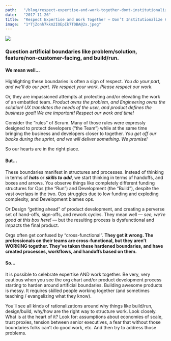 ```yaml
---
path:	"/blog/respect-expertise-and-work-together-dont-institutionalize-handoffs"
date:	"2017-11-26"
title:	"Respect Expertise and Work Together — Don’t Institutionalize Handoffs"
image:	"1*TjZonh7kkm2IOEpIk7T0BA@2x.jpeg"
---
```


![](/images/1*TjZonh7kkm2IOEpIk7T0BA@2x.jpeg)

### Question artificial boundaries like problem/solution, feature/non-customer-facing, and build/run.

#### We mean well…

Highlighting these boundaries is often a sign of respect. *You do your part, and we’ll do our part. We respect your work. Please respect our work.*

Or, they are impassioned attempts at protecting and/or elevating the work of an embattled team. *Product owns the problem, and Engineering owns the solution! UX translates the needs of the user, and product defines the business goal! We are important! Respect our work and time!*

Consider the “rules” of Scrum. Many of those rules were expressly designed to protect developers (“the Team”) while at the same time bringing the business and developers closer to together. *You get off our backs during the sprint, and we will deliver something. We promise!*

So our hearts are in the right place.

#### But…

These boundaries manifest in structures and processes. Instead of thinking in terms of ***hats*** or ***skills to add***, we start thinking in terms of handoffs, and boxes and arrows. You observe things like completely different funding structures for Ops (the “Run”) and Development (the “Build”), despite the vast overlaps in the two. Ops struggles due to low funding and exploding complexity, and Development blames ops.

Or Design “getting ahead” of product development, and creating a perverse set of hand-offs, sign-offs, and rework cycles. They mean well — *see, we’re good at this box here!* — but the resulting process is dysfunctional and impacts the final product.

Orgs often get confused by “cross-functional”. **They get it wrong. The professionals on their teams are cross-functional, but they aren’t WORKING together. They’ve taken these hardened boundaries, and have created processes, workflows, and handoffs based on them.**

#### So…

It is possible to celebrate expertise AND work together. Be very, very cautious when you see the org chart and/or product development process starting to harden around artificial boundaries. Building awesome products is messy. It requires skilled people working together (and sometimes teaching / evangelizing what they know).

You’ll see all kinds of rationalizations around why things like build/run, design/build, why/how are the right way to structure work. Look closely. What is at the heart of it? Look for: assumptions about economies of scale, trust proxies, tension between senior executives, a fear that without those boundaries folks can’t do good work, etc. And then try to address those problems.

